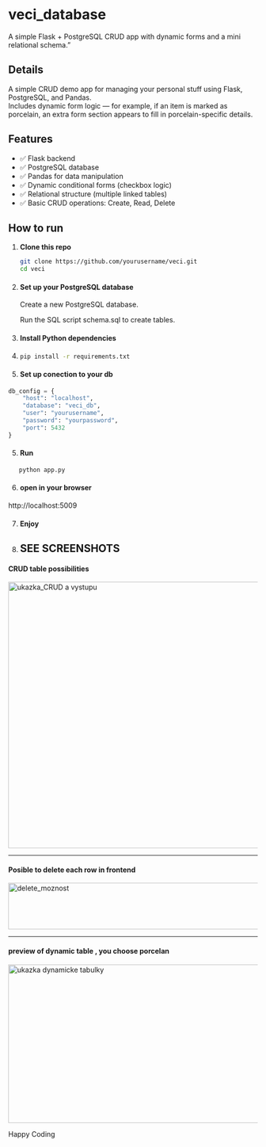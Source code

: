 # veci_database
A simple Flask + PostgreSQL CRUD app with dynamic forms and a mini relational schema.”

## Details

A simple CRUD demo app for managing your personal stuff using Flask, PostgreSQL, and Pandas.  
Includes dynamic form logic — for example, if an item is marked as porcelain, an extra form section appears to fill in porcelain-specific details.

## Features

- ✅ Flask backend
- ✅ PostgreSQL database
- ✅ Pandas for data manipulation
- ✅ Dynamic conditional forms (checkbox logic)
- ✅ Relational structure (multiple linked tables)
- ✅ Basic CRUD operations: Create, Read, Delete

## How to run

1. **Clone this repo**
   ```bash
   git clone https://github.com/yourusername/veci.git
   cd veci
   ```
2.  #### Set up your PostgreSQL database

    Create a new PostgreSQL database.

    Run the SQL script schema.sql to create tables.
3. #### Install Python dependencies
4. 
   ```bash
   pip install -r requirements.txt
   ```
4. #### Set up conection to your db
 
```python
db_config = {
    "host": "localhost",
    "database": "veci_db",
    "user": "yourusername",
    "password": "yourpassword",
    "port": 5432
}
 ```
5. #### Run 

```bash
   python app.py
```

6. #### open in your browser 
 http://localhost:5009 

7. #### Enjoy
8. ## SEE SCREENSHOTS
#### CRUD table possibilities
<img width="1012" height="538" alt="ukazka_CRUD a vystupu" src="https://github.com/user-attachments/assets/cec5b28a-e496-41c7-955d-87e5ee307407" />

*******************************************************************************************************************
#### Posible to delete each row in frontend

<img width="1222" height="94" alt="delete_moznost" src="https://github.com/user-attachments/assets/b76bfd58-ce03-44f5-9058-931b6a03e1f9" />




**********************************************************************************************************************

#### preview of dynamic table , you choose porcelan 

<img width="753" height="320" alt="ukazka dynamicke tabulky" src="https://github.com/user-attachments/assets/e477bb04-631c-4a28-a58d-024218848f7b" />





Happy Coding 


